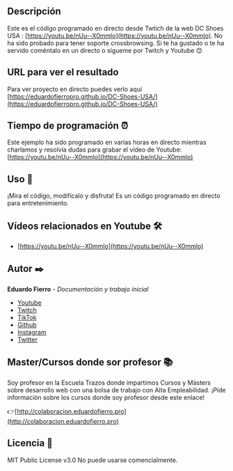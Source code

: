 ## Descripción
Este es el código programado en directo desde Twtich de la web DC Shoes USA : [https://youtu.be/nUu--X0mmlo](https://youtu.be/nUu--X0mmlo).
No ha sido probado para tener soporte crossbrowsing.
Si te ha gustado o te ha servido coméntalo en un directo o sígueme por Twitch y Youtube 😊

## URL para ver el resultado
Para ver proyecto en directo puedes verlo aquí [https://eduardofierropro.github.io/DC-Shoes-USA/](https://eduardofierropro.github.io/DC-Shoes-USA/)

## Tiempo de programación ⏰
Este ejemplo ha sido programado en varias horas en directo mientras charlamos y resolvía dudas para grabar el vídeo de Youtube: [https://youtu.be/nUu--X0mmlo](https://youtu.be/nUu--X0mmlo)

## Uso 🚀
¡Mira el código, modifícalo y disfruta!
Es un código programado en directo para entretenimiento.

## Vídeos relacionados en Youtube 🛠️
* [https://youtu.be/nUu--X0mmlo](https://youtu.be/nUu--X0mmlo)

## Autor ✒️
**Eduardo Fierro** - *Documentación y trabajo inicial*
* [Youtube](https://youtube.com/EduardoFierroPro?sub_confirmation=1)
* [Twitch](https://twitch.tv/eduardofierropro)
* [TikTok](https://www.tiktok.com/@eduardofierro.pro?)
* [Github](https://github.com/eduardofierropro)
* [Instagram](https://instagram.com/eduardofierro.pro)
* [Twitter](https://twitter.com/edfierropro)

## Master/Cursos donde sor profesor 📚
Soy profesor en la Escuela Trazos donde impartimos Cursos y Másters sobre desarrollo web con una bolsa de trabajo con Alta Empleabilidad. ¡Píde información sobre los cursos donde soy profesor desde este enlace!

👉[http://colaboracion.eduardofierro.pro](http://colaboracion.eduardofierro.pro)

## Licencia 📄
MIT Public License v3.0
No puede usarse comencialmente.
